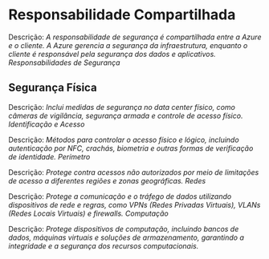 # Responsabilidade Compartilhada

Descrição: *A responsabilidade de segurança é compartilhada entre a Azure e o cliente. A Azure gerencia a segurança da infraestrutura, enquanto o cliente é responsável pela segurança dos dados e aplicativos.
Responsabilidades de Segurança*

## Segurança Física

Descrição: *Inclui medidas de segurança no data center físico, como câmeras de vigilância, segurança armada e controle de acesso físico.
Identificação e Acesso*

Descrição: *Métodos para controlar o acesso físico e lógico, incluindo autenticação por NFC, crachás, biometria e outras formas de verificação de identidade.
Perímetro*

Descrição: *Protege contra acessos não autorizados por meio de limitações de acesso a diferentes regiões e zonas geográficas.
Redes*

Descrição: *Protege a comunicação e o tráfego de dados utilizando dispositivos de rede e regras, como VPNs (Redes Privadas Virtuais), VLANs (Redes Locais Virtuais) e firewalls.
Computação*

Descrição: *Protege dispositivos de computação, incluindo bancos de dados, máquinas virtuais e soluções de armazenamento, garantindo a integridade e a segurança dos recursos computacionais.*
